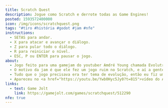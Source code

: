 ```yaml
---
title: Scratch Quest
description: Jogue como Scratch e derrote todas as Game Engines!
posted: 1593572400000
icon: /img/icons/scratchquest.png
tags: "#tiro #história #godot #jam #nfe"
instructions:
  - SETAS para andar.
  - X para atacar e avançar o diálogo.
  - Z para pular todo o diálogo.
  - R para reiniciar o nível.
  - ESC, P ou ENTER para pausar o jogo.
about:
  - Jogo feito para uma gamejam do youtuber Amdré Young chamada EvolutronRemake.
  - O motivo da jam é que ele fez um jogo ruim no Scratch, e aí a gente precisava fazer um jogo pra jam baseada no jogo dele.
  - Tudo que o jogo precisava era ter tema de evolução, então eu fiz um jogo baseado na ideia do Scratch evoluindo matando Game Engines.
  - Apareceu no <a href="https://youtu.be/Ywb0Hyc5Jy0?t=815">vídeo do Amdré Young</a>! :00
links:
  - text: Game Jolt
    link: https://gamejolt.com/games/scratchquest/512290
nfe: true
---
```

<itch url="https://b-cdn.gamejolt.net/data/games/8/40/512290/files/5efd0e5cd55ab/index.html"></itch>